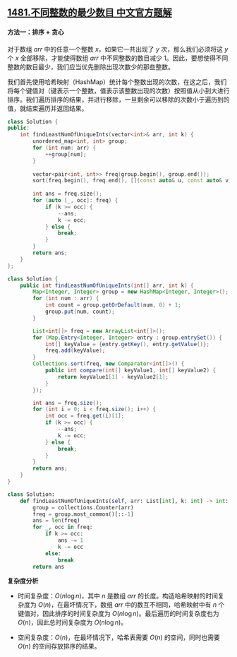 ## [1481.不同整数的最少数目 中文官方题解](https://leetcode.cn/problems/least-number-of-unique-integers-after-k-removals/solutions/100000/bu-tong-zheng-shu-de-zui-shao-shu-mu-by-h6h4i)

#### 方法一：排序 + 贪心

对于数组 $\textit{arr}$ 中的任意一个整数 $x$，如果它一共出现了 $y$ 次，那么我们必须将这 $y$ 个 $x$ 全部移除，才能使得数组 $\textit{arr}$ 中不同整数的数目减少 $1$。因此，要想使得不同整数的数目最少，我们应当优先删除出现次数少的那些整数。

我们首先使用哈希映射（HashMap）统计每个整数出现的次数，在这之后，我们将每个键值对（键表示一个整数，值表示该整数出现的次数）按照值从小到大进行排序。我们遍历排序的结果，并进行移除，一旦剩余可以移除的次数小于遍历到的值，就结束遍历并返回结果。

```C++ [sol1-C++]
class Solution {
public:
    int findLeastNumOfUniqueInts(vector<int>& arr, int k) {
        unordered_map<int, int> group;
        for (int num: arr) {
            ++group[num];
        }
        
        vector<pair<int, int>> freq(group.begin(), group.end());
        sort(freq.begin(), freq.end(), [](const auto& u, const auto& v) {return u.second < v.second;});
        
        int ans = freq.size();
        for (auto [_, occ]: freq) {
            if (k >= occ) {
                --ans;
                k -= occ;
            } else {
                break;
            }
        }
        return ans;
    }
};
```

```Java [sol1-Java]
class Solution {
    public int findLeastNumOfUniqueInts(int[] arr, int k) {
        Map<Integer, Integer> group = new HashMap<Integer, Integer>();
        for (int num : arr) {
            int count = group.getOrDefault(num, 0) + 1;
            group.put(num, count);
        }

        List<int[]> freq = new ArrayList<int[]>();
        for (Map.Entry<Integer, Integer> entry : group.entrySet()) {
            int[] keyValue = {entry.getKey(), entry.getValue()};
            freq.add(keyValue);
        }
        Collections.sort(freq, new Comparator<int[]>() {
            public int compare(int[] keyValue1, int[] keyValue2) {
                return keyValue1[1] - keyValue2[1];
            }
        });

        int ans = freq.size();
        for (int i = 0; i < freq.size(); i++) {
            int occ = freq.get(i)[1];
            if (k >= occ) {
                --ans;
                k -= occ;
            } else {
                break;
            }
        }
        return ans;
    }
}
```

```Python [sol1-Python3]
class Solution:
    def findLeastNumOfUniqueInts(self, arr: List[int], k: int) -> int:
        group = collections.Counter(arr)
        freq = group.most_common()[::-1]
        ans = len(freq)
        for _, occ in freq:
            if k >= occ:
                ans -= 1
                k -= occ
            else:
                break
        return ans
```

**复杂度分析**

- 时间复杂度：$O(n \log n)$，其中 $n$ 是数组 $\textit{arr}$ 的长度。构造哈希映射的时间复杂度为 $O(n)$，在最坏情况下，数组 $\textit{arr}$ 中的数互不相同，哈希映射中有 $n$ 个键值对，因此排序的时间复杂度为 $O(n \log n)$。最后遍历的时间复杂度也为 $O(n)$，因此总时间复杂度为 $O(n \log n)$。

- 空间复杂度：$O(n)$，在最坏情况下，哈希表需要 $O(n)$ 的空间，同时也需要 $O(n)$ 的空间存放排序的结果。
